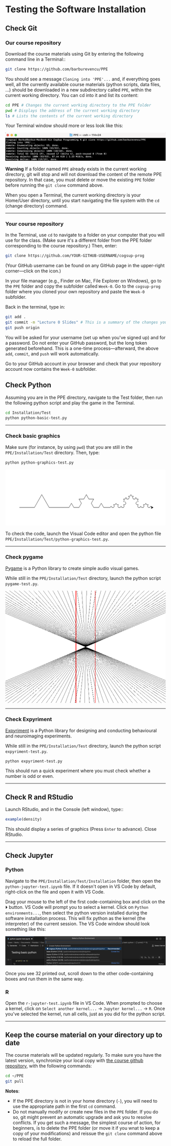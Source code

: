 # Testing the Software Installation

## Check Git

### Our course repository
Download the course materials using Git by entering the following command line in a Terminal:: 

```bash
git clone https://github.com/barburevencu/PPE
```

You should see a message ``Cloning into 'PPE'...`` and, if everything goes well, all the currently available
course materials (python scripts, data files, ...) should be downloaded in a new subdirectory called ``PPE``, within the current working directory. You can cd into it and list its content:

```bash
cd PPE # Changes the current working directory to the PPE folder
pwd # Displays the address of the current working directory
ls # Lists the contents of the current working directory
```

Your Terminal window should more or less look like this:

![alt text](<Test/Images/git.png>)

**Warning**
   If a folder named ``PPE`` already exists in the current working
   directory, git will stop and will not download the content of the remote PPE
   repository. In that case, you must delete or move the existing ``PPE`` folder
   before running the ``git clone`` command above.

   When you open a Terminal, the current working directory is your Home/User
   directory, until you start navigating the file system with the `cd`
   (change directory) command.

---

### Your course repository
In the Terminal, use ```cd``` to navigate to a folder on your computer that you will use for the class. (Make sure it's a different folder from the PPE folder corresponding to the course repository.) Then, enter:

```bash
git clone https://github.com/YOUR-GITHUB-USERNAME/cogsup-prog
```

(Your GitHub username can be found on any GitHub page in the upper-right corner—click on the icon.)

In your file manager (e.g., Finder on Mac, File Explorer on Windows), go to the ```PPE``` folder and copy the subfolder called ```Week-0```. Go to the ```cogsup-prog``` folder where you cloned your own repository and paste the ```Week-0``` subfolder.

Back in the terminal, type in:

```bash
git add .
git commit -m "Lecture 0 Slides" # This is a summary of the changes you are making
git push origin
```

You will be asked for your username (set up when you've signed up) and for a password. Do not enter your GitHub password, but the long token generated beforehand. This is a one-time process—afterward, the above ```add```, ```commit```, and ```push``` will work automatically.

Go to your GitHub account in your browser and check that your repository account now contains the ```Week-0``` subfolder.

## Check Python

Assuming you are in the PPE directory, navigate to the Test folder, then run the following python script and play the game in the Terminal.

```bash
cd Installation/Test
python python-basic-test.py
```

---

### Check basic graphics
Make sure (for instance, by using `pwd`) that you are still in the ```PPE/Installation/Test``` directory. Then, type:

```bash
python python-graphics-test.py
```
![alt text](Test/Images/koch.png)

To check the code, launch the Visual Code editor and open the python file ``PPE/Installation/Test/python-graphics-test.py``. 

---

### Check pygame
[Pygame](https://www.pygame.org/news) is a Python library to create simple audio visual games. 

While still in the ```PPE/Installation/Test``` directory, launch the python script `pygame-test.py`.  

![alt text](Test/Images/hering.png)

---

### Check Expyriment
[Expyriment](https://expyriment.org) is a Python library for designing and conducting behavioural and neuroimaging experiments.

While still in the ```PPE/Installation/Test``` directory, launch the python script `expyriment-test.py`.

   ```bash
   python expyriment-test.py
   ```
   
This should run a quick experiment where you must check whether a number is odd or even.

---

## Check R and RStudio

Launch RStudio, and in the Console (left window), type::
```r
example(density)
```

This should display a series of graphics (Press `Enter` to advance). Close RStudio.

---

## Check Jupyter
### Python
Navigate to the `PPE/Installation/Test/Installation` folder, then open the `python-jupyter-test.ipynb` file. If it doesn't open in VS Code by default, right-click on the file and open it with VS Code.

Drag your mouse to the left of the first code-containing box and click on the ⏵ button. VS Code will prompt you to select a kernel. Click on `Python environments...`, then select the python version installed during the software installation process. This will fix python as the kernel (the interpreter) of the current session. The VS Code window should look something like this:

![alt text](Test/Images/jupyter-python.png)

Once you see 32 printed out, scroll down to the other code-containing boxes and run them in the same way.

### R
Open the `r-jupyter-test.ipynb` file in VS Code. When prompted to choose a kernel, click on `Select another kernel...` → `Jupyter kernel...` → `R`. Once you've selected the kernel, run all cells, just as you did for the python script.

---

## Keep the course material on your directory up to date
The course materials will be updated regularly. To make sure you have the latest version, synchronize your local copy with [the course github repository](https://github.com/barburevencu/PPE), with the following commands:

```bash
cd ~/PPE
git pull
```

**Notes**:
- If the PPE directory is not in your home directory (``-``), you will need to use the appropriate path in the first ```cd``` command.
- Do not manually modify or create new files in the ``PPE`` folder.
  If you do so, git might prevent an automatic upgrade
  and ask you to resolve conflicts. If you get such a message, the
  simplest course of action, for beginners, is to delete the PPE folder (or
  move it if you wnat to keep a copy of your modifications) and reissue the
  ``git clone`` command above to reload the full folder.